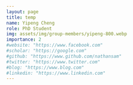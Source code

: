 ```yaml
---
layout: page
title: temp
name: Yipeng Cheng
role: PhD Student
img: assets/img/group-members/yipeng-800.webp
importance: 2
#website: "https://www.facebook.com"
#scholar: "https://google.com"
#github: "https://www.github.com/nathansam"
#twitter: "https://www.twitter.com"
#blog: "https://www.blog.com"
#linkedin: "https://www.linkedin.com"
---
```

